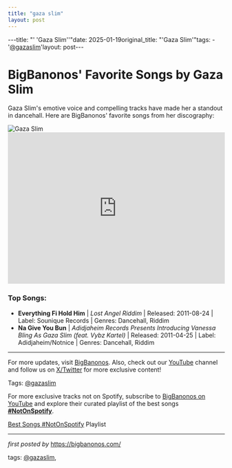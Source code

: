 ```yaml
---
title: "gaza slim"
layout: post
---
```

---title: "' 'Gaza Slim''"date: 2025-01-19original_title: "'Gaza Slim'"tags:  - '[@gazaslim](/tags/gazaslim/)'layout: post---<!-- Title of the Post --><h1>BigBanonos' Favorite Songs by Gaza Slim</h1> <!-- Introductory Text --><p>Gaza Slim's emotive voice and compelling tracks have made her a standout in dancehall. Here are BigBanonos' favorite songs from her discography:</p> <!-- Featured Image --><div> <img src="https://i.scdn.co/image/ab67616d00001e0228963140e70661f397e51d22" alt="Gaza Slim"></div> <!-- Spotify Embed --><div> <iframe src="https://open.spotify.com/embed/playlist/6IOBLJWqAJqAx57VkgtQQM?utm_source=generator" width="100%" height="352" frameBorder="0" allowfullscreen="" allow="autoplay; clipboard-write; encrypted-media; fullscreen; picture-in-picture" loading="lazy"></iframe></div> <!-- Song Information --><h3>Top Songs:</h3><ul> <li><strong>Everything Fi Hold Him</strong> | <em>Lost Angel Riddim</em> | Released: 2011-08-24 | Label: Sounique Records | Genres: Dancehall, Riddim</li> <li><strong>Na Give You Bun</strong> | <em>Adidjaheim Records Presents Introducing Vanessa Bling As Gaza Slim (feat. Vybz Kartel)</em> | Released: 2011-04-25 | Label: Adidjaheim/Notnice | Genres: Dancehall, Riddim</li></ul> <hr /><p>For more updates, visit <a href="https://bigbanonos.com/" target="_blank">BigBanonos</a>. Also, check out our <a href="https://www.youtube.com/[@BigBanonos](/tags/BigBanonos/)" target="_blank">YouTube</a> channel and follow us on <a href="https://x.com/bigbanonos" target="_blank">X/Twitter</a> for more exclusive content!</p> <!-- Tags --><p>Tags: [@gazaslim](/tags/gazaslim/)</p><!--Subscribe and Playlist Links--><div>    <p>For more exclusive tracks not on Spotify, subscribe to <a href="https://www.youtube.com/[@BigBanonos](/tags/BigBanonos/)" target="_blank">BigBanonos on YouTube</a> and explore their curated playlist of the best songs <strong>[#NotOnSpotify](/tags/NotOnSpotify/)</strong>.</p>    <p><a href="https://www.youtube.com/playlist?list=PLtuNtuTatqI0kFahUCbtbfenC_ET5O_tr" target="_blank">Best Songs [#NotOnSpotify](/tags/NotOnSpotify/) Playlist<br /></a></p></div><hr /><p><em>first posted by</em> <a href="https://bigbanonos.com/" rel="noopener" target="_new">https://bigbanonos.com/</a></p><p>tags: [@gazaslim](/tags/gazaslim/),</p>